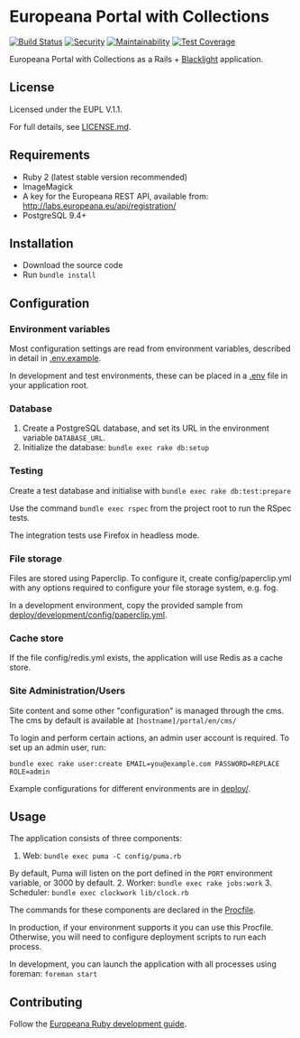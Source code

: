 # Europeana Portal with Collections

[![Build Status](https://travis-ci.org/europeana/europeana-portal-collections.svg?branch=develop)](https://travis-ci.org/europeana/europeana-portal-collections) [![Security](https://hakiri.io/github/europeana/europeana-portal-collections/develop.svg)](https://hakiri.io/github/europeana/europeana-portal-collections/develop) [![Maintainability](https://api.codeclimate.com/v1/badges/8510097c5de246ac62f9/maintainability)](https://codeclimate.com/github/europeana/europeana-portal-collections/maintainability) [![Test Coverage](https://api.codeclimate.com/v1/badges/8510097c5de246ac62f9/test_coverage)](https://codeclimate.com/github/europeana/europeana-portal-collections/test_coverage)

Europeana Portal with Collections as a Rails + 
[Blacklight](https://github.com/projectblacklight/blacklight) application.

## License

Licensed under the EUPL V.1.1.

For full details, see [LICENSE.md](LICENSE.md).

## Requirements

* Ruby 2 (latest stable version recommended)
* ImageMagick
* A key for the Europeana REST API, available from:
  http://labs.europeana.eu/api/registration/
* PostgreSQL 9.4+

## Installation

* Download the source code
* Run `bundle install`

## Configuration

### Environment variables

Most configuration settings are read from environment variables, described in
detail in [.env.example](.env.example).

In development and test environments, these can be placed in a 
[.env](https://github.com/bkeepers/dotenv) file in your application root.

### Database

1. Create a PostgreSQL database, and set its URL in the environment variable
  `DATABASE_URL`.
2. Initialize the database: `bundle exec rake db:setup`

### Testing

Create a test database and initialise with `bundle exec rake db:test:prepare`

Use the command `bundle exec rspec` from the project root to run the RSpec
tests.

The integration tests use Firefox in headless mode.

### File storage

Files are stored using Paperclip. To configure it, create config/paperclip.yml
with any options required to configure your file storage system, e.g. fog.

In a development environment, copy the provided sample from
[deploy/development/config/paperclip.yml](deploy/development/config/paperclip.yml).

### Cache store

If the file config/redis.yml exists, the application will use Redis as a cache
store.

### Site Administration/Users

Site content and some other "configuration" is managed through the cms.
The cms by default is available at `[hostname]/portal/en/cms/`

To login and perform certain actions, an admin user account is required.
To set up an admin user, run:

`bundle exec rake user:create EMAIL=you@example.com PASSWORD=REPLACE ROLE=admin`

Example configurations for different environments are in [deploy/](deploy/).

## Usage

The application consists of three components:

1. Web: `bundle exec puma -C config/puma.rb`

  By default, Puma will listen on the port defined in the `PORT` environment
  variable, or 3000 by default.
2. Worker: `bundle exec rake jobs:work`
3. Scheduler: `bundle exec clockwork lib/clock.rb`

The commands for these components are declared in the [Procfile](Procfile).

In production, if your environment supports it you can use this Procfile.
Otherwise, you will need to configure deployment scripts to run each process.

In development, you can launch the application with all processes using foreman:
`foreman start`

## Contributing

Follow the [Europeana Ruby development guide](https://github.com/europeana/europeana-dev-guides/blob/develop/ruby.md).
